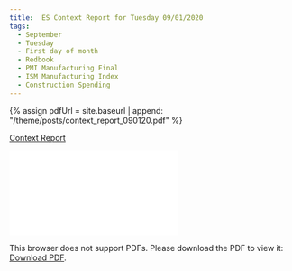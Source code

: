 ```yaml
---
title:  ES Context Report for Tuesday 09/01/2020
tags:
  - September
  - Tuesday
  - First day of month
  - Redbook
  - PMI Manufacturing Final
  - ISM Manufacturing Index
  - Construction Spending
---
```


{% assign pdfUrl = site.baseurl | append: "/theme/posts/context_report_090120.pdf" %}

<a href="{{pdfUrl}}">Context Report</a>

<object data="{{pdfUrl}}" type="application/pdf" width="700px" height="700px">
    <embed src="{{pdfUrl}}">
        <p>This browser does not support PDFs. Please download the PDF to view it: <a href="{{pdfUrl}}">Download PDF</a>.</p>
    </embed>
</object>


